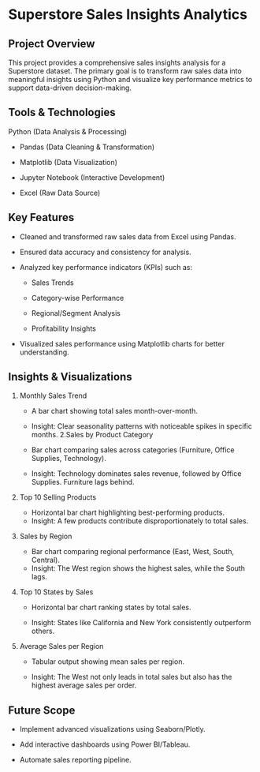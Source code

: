 # Superstore Sales Insights Analytics

## Project Overview
This project provides a comprehensive sales insights analysis for a Superstore dataset. The primary goal is to transform raw sales data into meaningful insights using Python and visualize key performance metrics to support data-driven decision-making.

## Tools & Technologies
Python (Data Analysis & Processing)

- Pandas (Data Cleaning & Transformation)

- Matplotlib (Data Visualization)

- Jupyter Notebook (Interactive Development)

- Excel (Raw Data Source)

## Key Features
- Cleaned and transformed raw sales data from Excel using Pandas.

- Ensured data accuracy and consistency for analysis.

- Analyzed key performance indicators (KPIs) such as:

  - Sales Trends

  - Category-wise Performance

  - Regional/Segment Analysis

  - Profitability Insights

- Visualized sales performance using Matplotlib charts for better understanding.

## Insights & Visualizations
1. Monthly Sales Trend
     - A bar chart showing total sales month-over-month.
     - Insight: Clear seasonality patterns with noticeable spikes in specific months.
2.Sales by Product Category

    - Bar chart comparing sales across categories (Furniture, Office Supplies, Technology).

    - Insight: Technology dominates sales revenue, followed by Office Supplies. Furniture lags behind.
  
3. Top 10 Selling Products

    - Horizontal bar chart highlighting best-performing products.
    - Insight: A few products contribute disproportionately to total sales.

4. Sales by Region

    - Bar chart comparing regional performance (East, West, South, Central).
    - Insight: The West region shows the highest sales, while the South lags.
  
5. Top 10 States by Sales

    - Horizontal bar chart ranking states by total sales.

    - Insight: States like California and New York consistently outperform others.

6. Average Sales per Region

    - Tabular output showing mean sales per region.

    - Insight: The West not only leads in total sales but also has the highest average sales per order.
  
## Future Scope

- Implement advanced visualizations using Seaborn/Plotly.

- Add interactive dashboards using Power BI/Tableau.

- Automate sales reporting pipeline.
